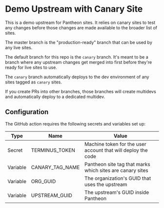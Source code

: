 # Demo Upstream with Canary Site

This is a demo upstream for Pantheon sites. It relies on canary sites to test any changes before those changes are made available to the broader list of sites.

The master branch is the "production-ready" branch that can be used by any live sites.

The default branch for this repo is the `canary` branch. It's meant to be a branch where any upstream changes get merged into first before they're ready for live sites to use.

The `canary` branch automatically deploys to the dev environment of any sites tagged as `canary` sites.

If you create PRs into other branches, those branches will create multidevs and automatically deploy to a dedicated multidev.

## Configuration

The GitHub action requires the following secrets and variables set up:

| Type | Name | Value |
|------|------|-------|
| Secret | TERMINUS_TOKEN | Machine token for the user account that will deploy the code |
| Variable | CANARY_TAG_NAME | Pantheon site tag that marks which sites are canary sites |
| Variable | ORG_GUID | The organization's GUID that uses the upstream |
| Variable | UPSTREAM_GUID | The upstream's GUID inside Pantheon |
